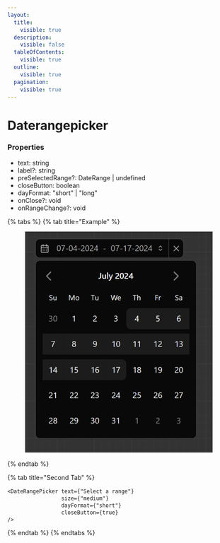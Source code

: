 ```yaml
---
layout:
  title:
    visible: true
  description:
    visible: false
  tableOfContents:
    visible: true
  outline:
    visible: true
  pagination:
    visible: true
---
```


# Daterangepicker

### Properties

* text: string
* label?: string
* preSelectedRange?: DateRange | undefined
* closeButton: boolean
* dayFormat: "short" | "long"
* onClose?: void
* onRangeChange?: void



{% tabs %}
{% tab title="Example" %}
<figure><img src="../.gitbook/assets/image (3).png" alt=""><figcaption></figcaption></figure>
{% endtab %}

{% tab title="Second Tab" %}
```tsx
<DateRangePicker text={"Select a range"}
                 size={"medium"}
                 dayFormat={"short"}
                 closeButton={true}
/>
```
{% endtab %}
{% endtabs %}
